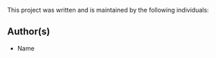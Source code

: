 This project was written and is maintained by the following individuals:

## Author(s)

* Name <Vlad Ungureanu>


